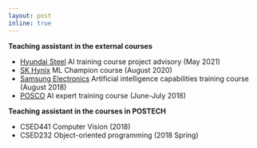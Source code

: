 ```yaml
---
layout: post
inline: true
---
```


**Teaching assistant in the external courses**

- [Hyundai Steel](https://www.hyundai-steel.com/en/index.hds) AI training course project advisory (May 2021)
- [SK Hynix](https://www.skhynix.com/) ML Champion course (August 2020)
- [Samsung Electronics](https://www.samsung.com/sec/) Artificial intelligence capabilities training course (August 2018)
- [POSCO](https://www.posco.co.kr/) AI expert training course (June-July 2018)

**Teaching assistant in the courses in POSTECH**

- CSED441 Computer Vision (2018)
- CSED232 Object-oriented programming (2018 Spring)
